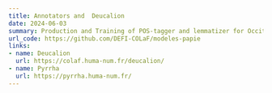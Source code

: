 ```yaml
---
title: Annotators and  Deucalion
date: 2024-06-03
summary: Production and Training of POS-tagger and lemmatizer for Occitan.<br/> COLaF host and maintain Deucalion, an API for lemmatisation and Pyrrha, a webapp for post-correction of lemmatized and morpho-syntactic tagged corpora.
url_code: https://github.com/DEFI-COLaF/modeles-papie
links:
- name: Deucalion
  url: https://colaf.huma-num.fr/deucalion/
- name: Pyrrha
  url: https://pyrrha.huma-num.fr/
---
```


